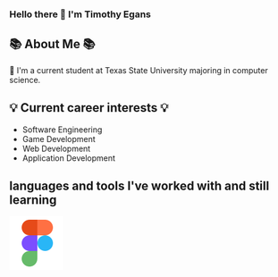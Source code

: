 ### Hello there 👋 I'm Timothy Egans

<!--
**timothyegans1/timothyegans1** is a ✨ _special_ ✨ repository because its `README.md` (this file) appears on your GitHub profile.

Here are some ideas to get you started:

- 🔭 I’m currently working on ...
- 🌱 I’m currently learning ...
- 👯 I’m looking to collaborate on ...
- 🤔 I’m looking for help with ...
- 💬 Ask me about ...
- 📫 How to reach me: ...
- 😄 Pronouns: ...
- ⚡ Fun fact: ...
-->

## 📚 About Me 📚
 🌱 I'm a current student at Texas State University majoring in computer science.

## 💡 Current career interests 💡
- Software Engineering
- Game Development
- Web Development
- Application Development

## languages and tools I've worked with and still learning
<a href=" " target="blank"><img align="center" src="https://github.com/timothyegans1/timothyegans1/blob/main/Images/icons8-figma-96.png" /></a> 
